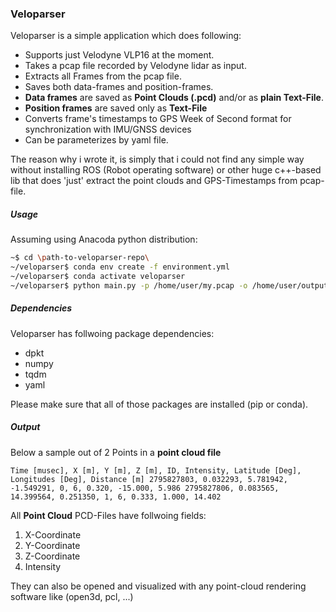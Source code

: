 ### Veloparser

Veloparser is a simple application which does following:

- Supports just Velodyne VLP16 at the moment.
- Takes a pcap file recorded by Velodyne lidar as input.
- Extracts all Frames from the pcap file.
- Saves both data-frames and position-frames.
- __Data frames__ are saved as __Point Clouds (.pcd)__ and/or as __plain Text-File__. 
- __Position frames__ are saved only as __Text-File__
- Converts frame's timestamps to GPS Week of Second format for synchronization with IMU/GNSS devices
- Can be parameterizes by yaml file.

The reason why i wrote it, is simply that i could not find any simple way without installing ROS (Robot operating software)
or other huge c++-based lib that does 'just' extract the point clouds and GPS-Timestamps from pcap-file.

##### Usage

Assuming using Anacoda python distribution:
```bash
~$ cd \path-to-veloparser-repo\
~/veloparser$ conda env create -f environment.yml
~/veloparser$ conda activate veloparser
~/veloparser$ python main.py -p /home/user/my.pcap -o /home/user/output_folder -c params.yaml
```

##### Dependencies
Veloparser has follwoing package dependencies:
- dpkt
- numpy
- tqdm
- yaml

Please make sure that all of those packages are installed (pip or conda).

##### Output
Below a sample out of 2 Points in a __point cloud file__

``
Time [musec], X [m], Y [m], Z [m], ID, Intensity, Latitude [Deg], Longitudes [Deg], Distance [m]
2795827803, 0.032293, 5.781942, -1.549291, 0, 6, 0.320, -15.000, 5.986
2795827806, 0.083565, 14.399564, 0.251350, 1, 6, 0.333, 1.000, 14.402
``

All __Point Cloud__ PCD-Files have follwoing fields:
1) X-Coordinate
2) Y-Coordinate
3) Z-Coordinate
4) Intensity

They can also be opened and visualized with any point-cloud rendering software like (open3d, pcl, ...)
